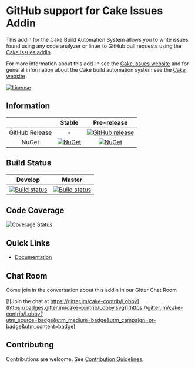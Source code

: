 # GitHub support for Cake Issues Addin

This addin for the Cake Build Automation System allows you to write issues found using any code
analyzer or linter to GitHub pull requests using the [Cake Issues addin](https://github.com/cake-contrib/Cake.Issues).

For more information about this add-in see the [Cake.Issues website](https://cake-contrib.github.io/Cake.Issues.Website)
and for general information about the Cake build automation system see the [Cake website](http://cakebuild.net)

[![License](http://img.shields.io/:license-mit-blue.svg)](https://github.com/cake-contrib/Cake.Issues.PullRequests.GitHub/blob/feature/build/LICENSE)

## Information

| | Stable | Pre-release |
|:--:|:--:|:--:|
|GitHub Release|-|[![GitHub release](https://img.shields.io/github/release/cake-contrib/Cake.Issues.PullRequests.GitHub.svg)](https://github.com/cake-contrib/Cake.Issues.PullRequests.GitHub/releases/latest)|
|NuGet|[![NuGet](https://img.shields.io/nuget/v/Cake.Issues.PullRequests.GitHub.svg)](https://www.nuget.org/packages/Cake.Issues.PullRequests.GitHub)|[![NuGet](https://img.shields.io/nuget/vpre/Cake.Issues.PullRequests.GitHub.svg)](https://www.nuget.org/packages/Cake.Issues.PullRequests.GitHub)|

## Build Status

|Develop|Master|
|:--:|:--:|
|[![Build status](https://ci.appveyor.com/api/projects/status/trj0g753r3hcw22k/branch/develop?svg=true)](https://ci.appveyor.com/project/cakecontrib/cake-issues-pullrequests-github/branch/develop)|[![Build status](https://ci.appveyor.com/api/projects/status/trj0g753r3hcw22k/branch/develop?svg=true)](https://ci.appveyor.com/project/cakecontrib/cake-issues-pullrequests-github/branch/master)|

## Code Coverage

[![Coverage Status](https://coveralls.io/repos/github/cake-contrib/Cake.Issues.PullRequests.GitHub/badge.svg?branch=develop)](https://coveralls.io/github/cake-contrib/Cake.Issues.PullRequests.GitHub?branch=develop)

## Quick Links

- [Documentation](https://cake-contrib.github.io/Cake.Issues.Website)

## Chat Room

Come join in the conversation about this addin in our Gitter Chat Room

[![Join the chat at https://gitter.im/cake-contrib/Lobby](https://badges.gitter.im/cake-contrib/Lobby.svg)](https://gitter.im/cake-contrib/Lobby?utm_source=badge&utm_medium=badge&utm_campaign=pr-badge&utm_content=badge)

## Contributing

Contributions are welcome. See [Contribution Guidelines](CONTRIBUTING.md).